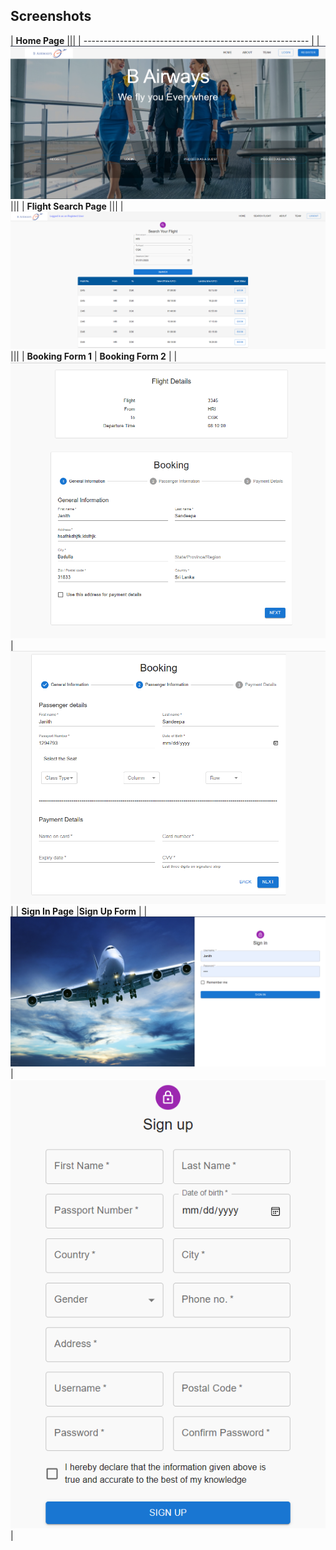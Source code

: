 ## Screenshots

| **Home Page**                                            |||
| -------------------------------------------------------- |
| ![Home Page](./Homepage.png)                             |||
| **Flight Search Page**                                             |||
|![Flight Search Page](./Search_Flight.png)                         |||
| **Booking Form 1**                                       | **Booking Form 2**                                                 |
| ![Booking Page](./Booking_page_1.png)                    | ![Booking Page](./Booking_page_2.png)                              |
| **Sign In Page**                                         |**Sign Up Form**                                                    |
| ![Sign In Page](./SignIn_page.png)                       |   ![Sign Up Form](./SignUp_Form.png)                               | 

